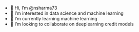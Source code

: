 - 👋 Hi, I’m @nsharma73
- 👀 I’m interested in data science and machine learning
- 🌱 I’m currently learning machine learning
- 💞️ I’m looking to collaborate on deeplearning credit models

<!---
nsharma73/nsharma73 is a ✨ special ✨ repository because its `README.md` (this file) appears on your GitHub profile.
You can click the Preview link to take a look at your changes.
--->
